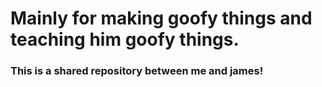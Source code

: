 # Mainly for making goofy things and teaching him goofy things.
### This is a shared repository between me and james!



